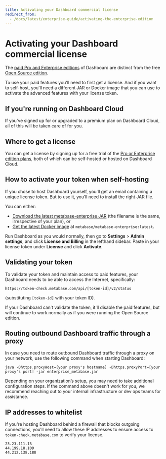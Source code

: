 ```yaml
---
title: Activating your Dashboard commercial license
redirect_from:
  - /docs/latest/enterprise-guide/activating-the-enterprise-edition
---
```


# Activating your Dashboard commercial license

The [paid Pro and Enterprise editions](https://www.metabase.com/pricing) of Dashboard are distinct from the free [Open Source edition](../installation-and-operation/running-the-metabase-jar-file.md).

To use your paid features you’ll need to first get a license. And if you want to self-host, you'll need a different JAR or Docker image that you can use to activate the advanced features with your license token.

## If you're running on Dashboard Cloud

If you've signed up for or upgraded to a premium plan on Dashboard Cloud, all of this will be taken care of for you.

## Where to get a license

You can get a license by signing up for a free trial of the [Pro or Enterprise edition plans](https://www.metabase.com/pricing), both of which can be self-hosted or hosted on Dashboard Cloud.

## How to activate your token when self-hosting

If you chose to host Dashboard yourself, you'll get an email containing a unique license token. But to use it, you'll need to install the right JAR file.

You can either:

- [Download the latest metabase-enterprise JAR](https://downloads.metabase.com/enterprise/latest/metabase.jar) (the filename is the same, irrespective of your plan), or
- [Get the latest Docker image](https://hub.docker.com/r/metabase/metabase-enterprise/) at `metabase/metabase-enterprise:latest`.

Run Dashboard as you would normally, then go to **Settings** > **Admin settings**, and click **License and Billing** in the lefthand sidebar. Paste in your license token under **License** and click **Activate**.

## **Validating your token**

To validate your token and maintain access to paid features, your Dashboard needs to be able to access the Internet, specifically:

```
https://token-check.metabase.com/api/[token-id]/v2/status
```

(substituting `[token-id]` with your token ID).

If your Dashboard can't validate the token, it'll disable the paid features, but will continue to work normally as if you were running the Open Source edition.

## Routing outbound Dashboard traffic through a proxy

In case you need to route outbound Dashboard traffic through a proxy on your network, use the following command when starting Dashboard:

```
java -Dhttps.proxyHost=[your proxy's hostname] -Dhttps.proxyPort=[your proxy's port] -jar enterprise_metabase.jar
```

Depending on your organization’s setup, you may need to take additional configuration steps. If the command above doesn't work for you, we recommend reaching out to your internal infrastructure or dev ops teams for assistance.

## IP addresses to whitelist

If you're hosting Dashboard behind a firewall that blocks outgoing connections, you'll need to allow these IP addresses to ensure access to `token-check.metabase.com` to verify your license.

```
23.23.111.13
44.199.18.109
44.212.138.188
```
